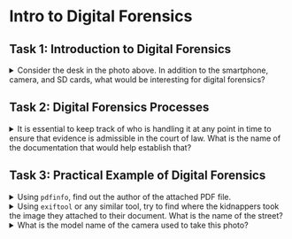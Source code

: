 # Intro to Digital Forensics

## Task 1: Introduction to Digital Forensics

<details>

<summary>Consider the desk in the photo above. In addition to the smartphone, camera, and SD cards, what would be interesting for digital forensics?</summary>

Laptop

</details>

## Task 2: Digital Forensics Processes

<details>

<summary>It is essential to keep track of who is handling it at any point in time to ensure that evidence is admissible in the court of law. What is the name of the documentation that would help establish that?</summary>

Chain of Custody

</details>

## Task 3: Practical Example of Digital Forensics

<details>

<summary>Using <code>pdfinfo</code>, find out the author of the attached PDF file.</summary>

Ann Gree Shepherd

Use the command `pdfinfo ransom-letter.pdf` to view author information.

</details>

<details>

<summary>Using <code>exiftool</code> or any similar tool, try to find where the kidnappers took the image they attached to their document. What is the name of the street?</summary>

Milk Street

Use the command `exiftool letter-image.jpg` to view location information. Enter this location data (GPS coordinates) into Google Maps.

</details>

<details>

<summary>What is the model name of the camera used to take this photo?</summary>

Canon EOS R6

Use the command `exiftool letter-image.jpg` to view camera information.

</details>

